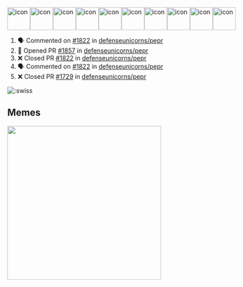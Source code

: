 
<div style="display: flex; align-items: flex-start;"><img src="https://techstack-generator.vercel.app/js-icon.svg" alt="icon" width="52" height="52" /><img src="https://techstack-generator.vercel.app/ts-icon.svg" alt="icon" width="52" height="52" /><img src="https://techstack-generator.vercel.app/storybook-icon.svg" alt="icon" width="52" height="52" /><img src="https://techstack-generator.vercel.app/webpack-icon.svg" alt="icon" width="52" height="52" /><img src="https://techstack-generator.vercel.app/docker-icon.svg" alt="icon" width="52" height="52" /><img src="https://techstack-generator.vercel.app/kubernetes-icon.svg" alt="icon" width="52" height="52" /><img src="https://techstack-generator.vercel.app/nginx-icon.svg" alt="icon" width="52" height="52" /><img src="https://techstack-generator.vercel.app/aws-icon.svg" alt="icon" width="52" height="52" /><img src="https://techstack-generator.vercel.app/restapi-icon.svg" alt="icon" width="52" height="52" /><img src="https://techstack-generator.vercel.app/graphql-icon.svg" alt="icon" width="52" height="52" /></div>

<!--START_SECTION:activity-->
1. 🗣 Commented on [#1822](https://github.com/defenseunicorns/pepr/pull/1822#issuecomment-2673584433) in [defenseunicorns/pepr](https://github.com/defenseunicorns/pepr)
2. 💪 Opened PR [#1857](https://github.com/defenseunicorns/pepr/pull/1857) in [defenseunicorns/pepr](https://github.com/defenseunicorns/pepr)
3. ❌ Closed PR [#1822](https://github.com/defenseunicorns/pepr/pull/1822) in [defenseunicorns/pepr](https://github.com/defenseunicorns/pepr)
4. 🗣 Commented on [#1822](https://github.com/defenseunicorns/pepr/pull/1822#issuecomment-2664745606) in [defenseunicorns/pepr](https://github.com/defenseunicorns/pepr)
5. ❌ Closed PR [#1729](https://github.com/defenseunicorns/pepr/pull/1729) in [defenseunicorns/pepr](https://github.com/defenseunicorns/pepr)
<!--END_SECTION:activity-->

![:swiss](https://count.getloli.com/@swiss?name=swiss&theme=random&padding=7&offset=0&align=top&scale=1&pixelated=1&darkmode=auto&num=6921)

## Memes
<img src="https://subreddit-memes.vercel.app/api/meme" width="350px"/> 

<!-- ![Self Help](https://user-images.githubusercontent.com/74038190/212284094-e50ceae2-de86-4dd6-9f9c-a3ebcb3ede9e.gif) -->